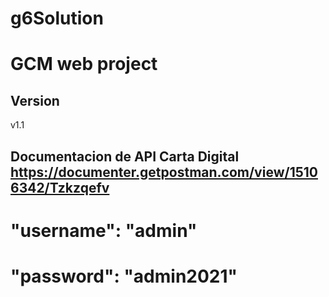 # g6Solution
# GCM web project

## Version

v1.1

## Documentacion de API Carta Digital  https://documenter.getpostman.com/view/15106342/Tzkzqefv

# "username": "admin"
# "password": "admin2021"
